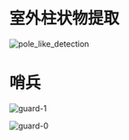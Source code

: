 # 室外柱状物提取

![pole_like_detection](assets/pole_like_detection.gif)

# 哨兵

![guard-1](assets/guard-1.gif)

![guard-0](assets/guard-0.gif)

